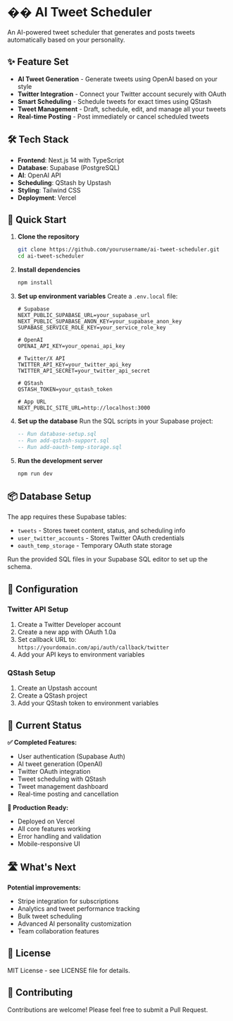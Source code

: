 # �� AI Tweet Scheduler

An AI-powered tweet scheduler that generates and posts tweets automatically based on your personality.

## ✨ Feature Set

- **AI Tweet Generation** - Generate tweets using OpenAI based on your style
- **Twitter Integration** - Connect your Twitter account securely with OAuth
- **Smart Scheduling** - Schedule tweets for exact times using QStash
- **Tweet Management** - Draft, schedule, edit, and manage all your tweets
- **Real-time Posting** - Post immediately or cancel scheduled tweets

## 🛠️ Tech Stack

- **Frontend**: Next.js 14 with TypeScript
- **Database**: Supabase (PostgreSQL)
- **AI**: OpenAI API
- **Scheduling**: QStash by Upstash
- **Styling**: Tailwind CSS
- **Deployment**: Vercel

## 🚀 Quick Start

1. **Clone the repository**
   ```bash
   git clone https://github.com/yourusername/ai-tweet-scheduler.git
   cd ai-tweet-scheduler
   ```

2. **Install dependencies**
   ```bash
   npm install
   ```

3. **Set up environment variables**
   Create a `.env.local` file:
   ```env
   # Supabase
   NEXT_PUBLIC_SUPABASE_URL=your_supabase_url
   NEXT_PUBLIC_SUPABASE_ANON_KEY=your_supabase_anon_key
   SUPABASE_SERVICE_ROLE_KEY=your_service_role_key
   
   # OpenAI
   OPENAI_API_KEY=your_openai_api_key
   
   # Twitter/X API
   TWITTER_API_KEY=your_twitter_api_key
   TWITTER_API_SECRET=your_twitter_api_secret
   
   # QStash
   QSTASH_TOKEN=your_qstash_token
   
   # App URL
   NEXT_PUBLIC_SITE_URL=http://localhost:3000
   ```

4. **Set up the database**
   Run the SQL scripts in your Supabase project:
   ```sql
   -- Run database-setup.sql
   -- Run add-qstash-support.sql
   -- Run add-oauth-temp-storage.sql
   ```

5. **Run the development server**
   ```bash
   npm run dev
   ```

## 📦 Database Setup

The app requires these Supabase tables:
- `tweets` - Stores tweet content, status, and scheduling info
- `user_twitter_accounts` - Stores Twitter OAuth credentials
- `oauth_temp_storage` - Temporary OAuth state storage

Run the provided SQL files in your Supabase SQL editor to set up the schema.

## 🔧 Configuration

### Twitter API Setup
1. Create a Twitter Developer account
2. Create a new app with OAuth 1.0a
3. Set callback URL to: `https://yourdomain.com/api/auth/callback/twitter`
4. Add your API keys to environment variables

### QStash Setup
1. Create an Upstash account
2. Create a QStash project
3. Add your QStash token to environment variables

## 🎯 Current Status

**✅ Completed Features:**
- User authentication (Supabase Auth)
- AI tweet generation (OpenAI)
- Twitter OAuth integration
- Tweet scheduling with QStash
- Tweet management dashboard
- Real-time posting and cancellation

**🚀 Production Ready:**
- Deployed on Vercel
- All core features working
- Error handling and validation
- Mobile-responsive UI

## 🛣️ What's Next

**Potential improvements:**
- Stripe integration for subscriptions
- Analytics and tweet performance tracking
- Bulk tweet scheduling
- Advanced AI personality customization
- Team collaboration features

## 📝 License

MIT License - see LICENSE file for details.

## 🤝 Contributing

Contributions are welcome! Please feel free to submit a Pull Request. 